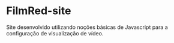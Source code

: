 # FilmRed-site

Site desenvolvido utilizando noções básicas de Javascript para a configuração de visualização de vídeo.
